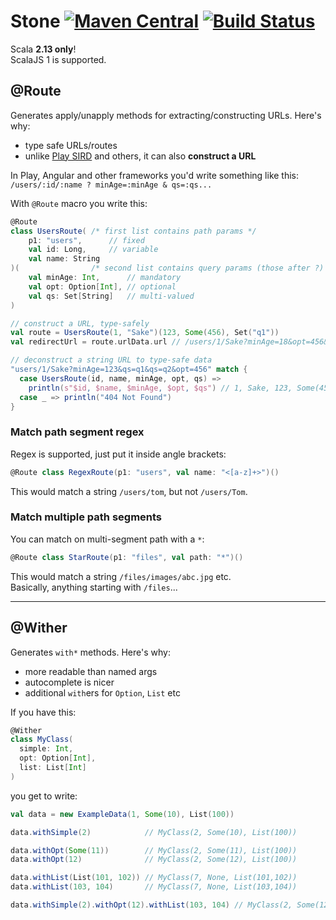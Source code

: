 # Stone [![Maven Central](https://img.shields.io/maven-central/v/ba.sake/stone-macros_2.13.svg?style=flat-square&label=Scala+2.13)](https://mvnrepository.com/artifact/ba.sake/stone-macros) [![Build Status](https://img.shields.io/travis/sake92/stone/master.svg?logo=travis&style=flat-square)](https://travis-ci.com/sake92/stone) 

Scala **2.13 only**!  
ScalaJS 1 is supported.

## @Route
Generates apply/unapply methods for extracting/constructing URLs. Here's why:  
- type safe URLs/routes
- unlike [Play SIRD](https://www.playframework.com/documentation/2.8.x/ScalaSirdRouter) and others, it can also **construct a URL**

In Play, Angular and other frameworks you'd write something like this:  
`/users/:id/:name ? minAge=:minAge & qs=:qs...`

With `@Route` macro you write this:
```scala
@Route
class UsersRoute( /* first list contains path params */
    p1: "users",      // fixed
    val id: Long,     // variable
    val name: String
)(                /* second list contains query params (those after ?) */
    val minAge: Int,      // mandatory
    val opt: Option[Int], // optional
    val qs: Set[String]   // multi-valued
)

// construct a URL, type-safely
val route = UsersRoute(1, "Sake")(123, Some(456), Set("q1"))
val redirectUrl = route.urlData.url // /users/1/Sake?minAge=18&opt=456&qs=q1

// deconstruct a string URL to type-safe data
"users/1/Sake?minAge=123&qs=q1&qs=q2&opt=456" match {
  case UsersRoute(id, name, minAge, opt, qs) =>
    println(s"$id, $name, $minAge, $opt, $qs") // 1, Sake, 123, Some(456), Set(q1, q2)
  case _ => println("404 Not Found")
}
```

### Match path segment regex
Regex is supported, just put it inside angle brackets:
```scala
@Route class RegexRoute(p1: "users", val name: "<[a-z]+>")()
```
This would match a string `/users/tom`, but not `/users/Tom`.

### Match multiple path segments
You can match on multi-segment path with a `*`:
```scala
@Route class StarRoute(p1: "files", val path: "*")()
```
This would match a string `/files/images/abc.jpg` etc.  
Basically, anything starting with `/files`...

---

## @Wither

Generates `with*` methods. Here's why:  
- more readable than named args
- autocomplete is nicer
- additional `with`ers for `Option`, `List` etc

If you have this:
```scala
@Wither
class MyClass(
  simple: Int,
  opt: Option[Int],
  list: List[Int]
)
```
you get to write:
```scala
val data = new ExampleData(1, Some(10), List(100))

data.withSimple(2)            // MyClass(2, Some(10), List(100))

data.withOpt(Some(11))        // MyClass(2, Some(11), List(100))
data.withOpt(12)              // MyClass(2, Some(12), List(100))

data.withList(List(101, 102)) // MyClass(7, None, List(101,102))
data.withList(103, 104)       // MyClass(7, None, List(103,104))

data.withSimple(2).withOpt(12).withList(103, 104) // MyClass(2, Some(12), List(103,104))
```
